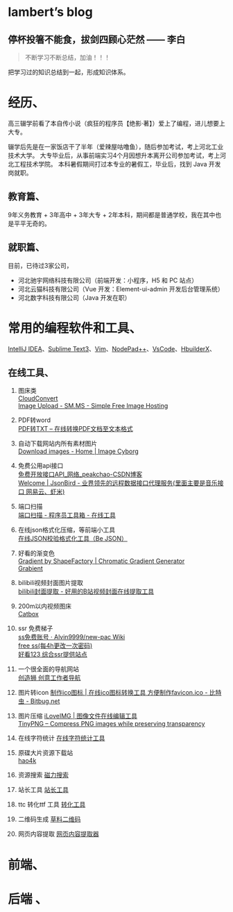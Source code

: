 # lambert’s blog

## 停杯投箸不能食，拔剑四顾心茫然 —— 李白

> 不断学习不断总结，加油！！！

把学习过的知识总结到一起，形成知识体系。

# 经历、

高三辍学前看了本自传小说（疯狂的程序员【绝影·著】）爱上了编程，进儿想要上大专。

辍学后先是在一家饭店干了半年（爱辣屋咕噜鱼），随后参加考试，考上河北工业技术大学。
大专毕业后，从事前端实习4个月因想升本离开公司参加考试，考上河北工程技术学院。
本科暑假期间打过本专业的暑假工，毕业后，找到 Java 开发岗就职。

## 教育篇、

9年义务教育 + 3年高中 + 3年大专 + 2年本科，期间都是普通学校，我在其中也是平平无奇的。

## 就职篇、

目前，已待过3家公司，

- 河北驰宇网络科技有限公司（前端开发：小程序，H5 和 PC 站点）
- 河北云猫科技有限公司（Vue 开发：Element-ui-admin 开发后台管理系统）
- 河北数字科技有限公司（Java 开发在职）

# 常用的编程软件和工具、

[IntelliJ IDEA](https://www.jetbrains.com/zh-cn/idea/)、[Sublime Text3](https://www.sublimetext.com/3)、[Vim](https://www.vim.org)、[NodePad++](https://notepad.plus)、[VsCode](https://code.visualstudio.com)、[HbuilderX](https://www.dcloud.io/hbuilderx.html)、

## 在线工具、

1. 图床类  
    [CloudConvert](https://cloudconvert.com/)  
    [Image Upload - SM.MS - Simple Free Image Hosting](https://sm.ms/)

2. PDF转word  
    [PDF转TXT – 在线转换PDF文档至文本格式](https://pdftotext.com/zh/)

3. 自动下载网站内所有素材图片  
    [Download images - Home | Image Cyborg](https://imagecyborg.com/)

4. 免费公用api接口  
    [免费开放接口API_网络_peakchao-CSDN博客](https://blog.csdn.net/c__chao/article/details/78573737)  
    [Welcome | JsonBird - 业界领先的远程数据接口代理服务(里面主要是音乐接口 网易云、虾米)](https://bird.ioliu.cn/#interface)

5. 端口扫描  
    [端口扫描 -  程序员工具箱 - 在线工具](http://tool.pfan.cn/scanport)

6. 在线json格式化压缩，等前端小工具  
    [在线JSON校验格式化工具（Be JSON）](http://www.bejson.com/)

7. 好看的渐变色  
    [Gradient by ShapeFactory | Chromatic Gradient Generator](https://gradient.shapefactory.co)  
    [Grabient](https://www.grabient.com/)

8. bilibili视频封面图片提取  
    [bilibili封面提取 - 好用的B站视频封面在线提取工具](https://bilicover.magecorn.com/)

9. 200m以内视频图床  
    [Catbox](https://catbox.moe/)

10. ssr 免费梯子  
    [ss免费账号 · Alvin9999/new-pac Wiki](https://github.com/Alvin9999/new-pac/wiki/ss%E5%85%8D%E8%B4%B9%E8%B4%A6%E5%8F%B7)  
    [free ss(每4h更改一次密码)](https://my.freeshadowsocks.org/index.html)  
    [好看123 综合ssr提供站点](https://www.haokan123.net.cn/url/ssr%E5%85%8D%E8%B4%B9%E8%B4%A6%E5%8F%B76%E5%B0%8F%E6%97%B6%E6%9B%B4%E6%96%B0.html)

11. 一个很全面的导航网站  
    [创造狮 创意工作者导航](http://chuangzaoshi.com/)

12. 图片转icon
    [制作ico图标 | 在线ico图标转换工具 方便制作favicon.ico - 比特虫 - Bitbug.net](http://www.bitbug.net/)

13. 图片压缩
    [iLoveIMG | 图像文件在线编辑工具](https://www.iloveimg.com/zh-cn)  
    [TinyPNG – Compress PNG images while preserving transparency](https://tinypng.com/)  

14. 在线字符统计
    [在线字符统计工具](https://www.99cankao.com/numbers/word-count.php)

15. 原碟大片资源下载站  
    [hao4k](https://www.hao4k.cn/portal.php)

16. 资源搜索
    [磁力搜索](http://www.cili123.me/)

17. 站长工具
    [站长工具](http://tool.chinaz.com/Tools/jsformat.aspx)

18. ttc 转化ttf 工具
    [转化工具](https://transfonter.org/ttc-unpack)

19. 二维码生成
    [草料二维码](https://cli.im/)

20. 网页内容提取
    [网页内容提取器](https://www.qtool.net/extract)

# 前端、

# 后端 、